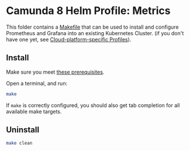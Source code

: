 # Camunda 8 Helm Profile: Metrics

This folder contains a [Makefile](Makefile) that can be used to install and configure Prometheus and Grafana into an existing Kubernetes Cluster. (if you don't have one yet, see [Cloud-platform-specific Profiles](https://github.com/camunda-community-hub/camunda-8-helm-profiles/blob/master/README.md#cloud-platform-specific-profiles)).

## Install

Make sure you meet [these prerequisites](https://github.com/camunda-community-hub/camunda-8-helm-profiles/blob/master/README.md#prerequisites).

Open a terminal, and run:

```sh
make
```

If `make` is correctly configured, you should also get tab completion for all available make targets.

## Uninstall
```sh
make clean
```

